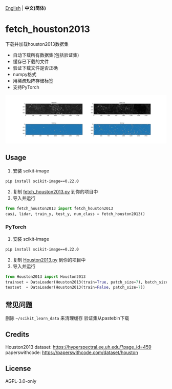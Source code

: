 [English](./README.md) | **中文(简体)**

# fetch_houston2013
下载并加载houston2013数据集

- 自动下载所有数据集(包括验证集)
- 缓存已下载的文件
- 验证下载文件是否正确
- numpy格式
- 用稀疏矩阵存储标签
- 支持PyTorch

![screenshot](screenshot.png)

## Usage
1. 安装 scikit-image
```bash
pip install scikit-image==0.22.0
```
2. 复制 [fetch_houston2013.py](fetch_houston2013/fetch_houston2013.py) 到你的项目中
3. 导入并运行
```python
from fetch_houston2013 import fetch_houston2013
casi, lidar, train_y, test_y, num_class = fetch_houston2013()
```

### PyTorch
1. 安装 scikit-image
```bash
pip install scikit-image==0.22.0
```
2. 复制 [Houston2013.py](houston2013/Houston2013.py) 到你的项目中
3. 导入并运行
```python
from Houston2013 import Houston2013
trainset = DataLoader(Houston2013(train=True, patch_size=7), batch_size=32, shuffle=True)
testset  = DataLoader(Houston2013(train=False, patch_size=7))
```
## 常见问题
删除 `~/scikit_learn_data` 来清理缓存
验证集从pastebin下载

## Credits
Houston2013 dataset: https://hyperspectral.ee.uh.edu/?page_id=459
paperswithcode: https://paperswithcode.com/dataset/houston

## License
AGPL-3.0-only
